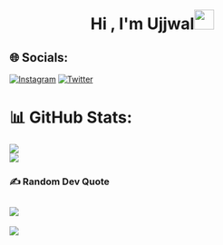 <h1 align="center"><b>Hi , I'm Ujjwal</b><img src="https://media.giphy.com/media/hvRJCLFzcasrR4ia7z/giphy.gif" width="35"></h1>


## 🌐 Socials:
[![Instagram](https://img.shields.io/badge/Instagram-%23E4405F.svg?logo=Instagram&logoColor=white)](https://instagram.com/whois_ujjwal) [![Twitter](https://img.shields.io/badge/Twitter-%231DA1F2.svg?logo=Twitter&logoColor=white)](https://twitter.com/whoisujjwal) 
# 📊 GitHub Stats:
![](https://github-readme-stats.vercel.app/api?username=Kodiererin&theme=highcontrast&hide_border=false&include_all_commits=true&count_private=true)<br/>
![](https://github-readme-streak-stats.herokuapp.com/?user=Kodiererin&theme=highcontrast&hide_border=false)<br/>
### ✍️ Random Dev Quote
![](https://quotes-github-readme.vercel.app/api?type=horizontal&theme=radical)
---
[![](https://visitcount.itsvg.in/api?id=Kodiererin&icon=0&color=0)](https://visitcount.itsvg.in)
<!-- Proudly created with GPRM ( https://gprm.itsvg.in ) -->
<!-- Hello World -->
